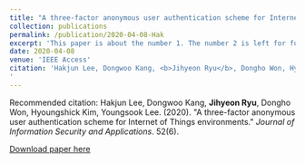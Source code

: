 ```yaml
---
title: "A three-factor anonymous user authentication scheme for Internet of Things environments"
collection: publications
permalink: /publication/2020-04-08-Hak
excerpt: 'This paper is about the number 1. The number 2 is left for future work.'
date: 2020-04-08
venue: 'IEEE Access'
citation: 'Hakjun Lee, Dongwoo Kang, <b>Jihyeon Ryu</b>, Dongho Won, Hyoungshick Kim, Youngsook Lee. (2020). "A three-factor anonymous user authentication scheme for Internet of Things environments." <i>Journal of Information Security and Applications</i>. 52(6).
'
---
```


Recommended citation: Hakjun Lee, Dongwoo Kang, **Jihyeon Ryu**, Dongho Won, Hyoungshick Kim, Youngsook Lee. (2020). "A three-factor anonymous user authentication scheme for Internet of Things environments." *Journal of Information Security and Applications*. 52(6).

[Download paper here](http://janicejihyeon.github.io/files/hak2020.pdf)

